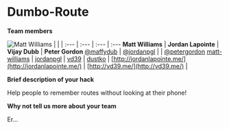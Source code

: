 # Dumbo-Route

**Team members**

![Matt Williams](https://avatars2.githubusercontent.com/u/1999968?v=3&s=100) | | | 
:--- | :--- | :--- | :---
**Matt Williams** | **Jordan Lapointe** | **Vijay Dubb** | **Peter Gordon**
[@maffydub](https://twitter.com/maffydub) | [@jordanpgl](https://twitter.com/jordanpgl) | | [@petergordon](https://twitter.com/petergordon)
[matt-williams](https://github.com/matt-williams) | [jordanpgl](https://github.com/jordanpgl) | [vd39](https://github.com/vd39) | [dustko](https://github.com/dustko)
 | [http://jordanlapointe.me/](http://jordanlapointe.me/) | [http://vd39.me/](http://vd39.me/) | 

**Brief description of your hack**

Help people to remember routes without looking at their phone!

**Why not tell us more about your team**

Er...
